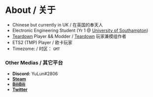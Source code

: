 # About / 关于

- Chinese but currently in UK / 在英国的奉天人
- Electronic Engineering Student (Yr 1 @ [University of Southampton](https://www.southampton.ac.uk/))
- [Teardown](https://store.steampowered.com/app/1167630/) Player && Modder / [Teardown](https://store.steampowered.com/app/1167630/) 玩家兼模组作者
- ETS2 (TMP) Player / 欧卡玩家
- Timezome: / 时区： `GMT`

### Other Medias / 其它平台

- **Discord:** YuLun#2806
- [**Steam**](https://steamcommunity.com/id/YuLun-bili/)
- [**BiliBili**](https://space.bilibili.com/528483587)
- [**Twitter**](https://twitter.com/YuLun233)

<!---
YuLun-bili/YuLun-bili is a ✨ special ✨ repository because its `README.md` (this file) appears on your GitHub profile.
You can click the Preview link to take a look at your changes.
--->
